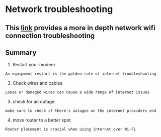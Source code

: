 # Network troubleshooting
## This [link](https://www.highspeedinternet.com/resources/no-internet-connection-troubleshooting-guide) provides a more in depth network wifi connection troubleshooting
## Summary
1) Restart your modem

``An equipment restart is the golden rule of internet troubleshooting``

3) Check wires and cables

``Loose or damaged wires can cause a wide range of internet issues``

3) check for an outage

``make sure to check if there's outages on the internet providers end`` 

4) move router to a better spot

``Router placement is crucial when using internet over Wi-Fi``
